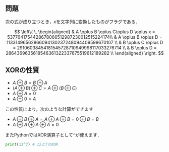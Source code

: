 ## 問題
次の式が成り立つとき，$x$を文字列に変換したものがフラグである．

$$
\left\{ \,
    \begin{aligned}
    & A \oplus B \oplus C\oplus D \oplus x = 5377641754428678066512987230012515224174\\
    & A \oplus B \oplus D = 11331496562866094130237248094409599670107 \\
    & B \oplus C \oplus D = 29106038454181545728710949998117033276714 \\
    & B \oplus D = 2864369635618546361322337675519612189282 \\
    \end{aligned}
\right.
$$



## XORの性質

- $A\oplus B = B\oplus A$
- ($A\oplus B) \oplus C= A\oplus (B\oplus C)$
- $A\oplus A = 0$
- $A\oplus 0 = A$

この性質により，次のような計算ができます
- $A\oplus B\oplus A = A\oplus A \oplus B = 0\oplus B = B$
- $A\oplus A\oplus A\oplus A = 0$

またPythonではXOR演算子として`^`が使えます．
```python
print(12^7) # 12と7のXOR
```
